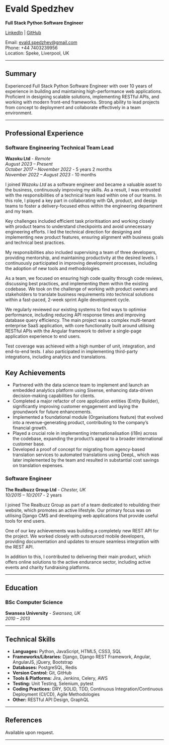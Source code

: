 # **Evald Spedzhev**
**Full Stack Python Software Engineer**

[LinkedIn](https://www.linkedin.com/in/e-spedzhev/) | [GitHub](https://github.com/espedzhev)

Email: evald.spedzhev@gmail.com  
Phone: +44 7403239956  
Location: Speke, Liverpool, UK

---

## **Summary**

Experienced Full Stack Python Software Engineer with over 10 years of experience in building and maintaining high-performance web applications.
Proficient in designing scalable solutions, implementing RESTful APIs, and working with modern front-end frameworks.
Strong ability to lead projects from concept to deployment and collaborate effectively in a team environment.

---

## **Professional Experience**

### **Software Engineering Technical Team Lead**  
**Wazoku Ltd** - *Remote*  
*August 2023 – Present*  
*October 2017 – November 2022* - 5 years 2 months  
*November 2022 – August 2023* - 10 months  

I joined *Wazoku Ltd* as a software engineer and became a valuable asset to the business, continuously improving my skills.
As a result, I was entrusted with the responsibilities of a technical team lead within one of our teams.
In this role, I played a key part in collaborating with QA, product, and design teams to foster a delivery-focused ethos within the engineering department and my team.

Key challenges included efficient task prioritisation and working closely with product teams to understand checkpoints and avoid unnecessary engineering efforts.
I led the technical direction for designing and implementing new product features, ensuring alignment with business goals and technical best practices.

My responsibilities also included supervising a team of three developers, providing mentorship, and maintaining productivity at the desired levels.
I continuously participated in improving development processes, including the adoption of new tools and methodologies.

As a team, we focused on ensuring high code quality through code reviews, discussing best practices, and implementing them within the existing codebase.
We took on the challenge of working with product owners and stakeholders to translate business requirements into technical solutions within a fast-paced, 2-week sprint Agile development cycle.

We regularly reviewed our existing systems to find ways to optimise performance, including reducing API response times and improving database query efficiency.
The main project was a complex multi-tenant enterprise SaaS application, with core functionality built around utilising RESTful APIs with the Angular framework to deliver a single-page application experience to end users.

Test coverage was achieved with a high number of unit, integration, and end-to-end tests.
I also participated in implementing third-party integrations, including analytics and translations.

## **Key Achievements**

- Partnered with the data science team to implement and launch an embedded analytics platform using Sisense, enhancing data-driven decision-making capabilities for clients.
- Completed a major refactor of core application entities (Entity Builder), significantly improving customer engagement and laying the groundwork for future enhancements.
- Implemented a foundational module (Organisations feature) that evolved into a revenue-generating product, contributing to the company’s financial growth.
- Played a crucial role in implementing internationalisation (i18n) across the codebase, expanding the product’s appeal to a broader international customer base.
- Developed a proof of concept for migrating from agency-based translation services to automated translations using DeepL, which was later implemented by the team and resulted in substantial cost savings on translation expenses.

### **Software Engineer**  
**The Realbuzz Group Ltd** - *Chester, UK*  
*10/2015 – 10/2017* - 2 years

I joined The Realbuzz Group as part of a team dedicated to rebuilding their website, which promotes an active lifestyle.
Our primary focus was on utilising Django CMS and developing web applications that provide useful tools for end users.

One of our key achievements was building a completely new REST API for the project.
We worked closely with outsourced mobile developers, providing documentation and updates to ensure seamless integration with the REST API.

In addition to this, I contributed to delivering their main product, which offers online solutions to the active endurance sector, including active events and charity fundraising platforms.

---

## **Education**

### **BSc Computer Science**  
**Swansea University** - *Swansea, UK*  
*2010 – 2013*

---

## **Technical Skills**

- **Languages:** Python, JavaScript, HTML5, CSS3, SQL
- **Frameworks/Libraries:** Django, Django REST Framework, Angular, AngularJS, jQuery, Bootstrap
- **Databases:** PostgreSQL, Redis
- **Version Control:** Git, GitHub
- **Tools & Platforms:** Jira, Jenkins, Celery, AWS
- **Testing:** Unit Testing, Selenium, pytest
- **Coding Practices:** DRY, SOLID, TDD, Continuous Integration/Continuous Deployment (CI/CD), Agile Methodologies
- **Other:** RESTful API Design, GraphQL

---

## **References**

Available upon request.

---
